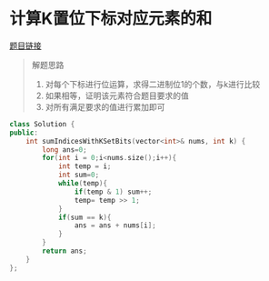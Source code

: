 # 计算K置位下标对应元素的和

[题目链接](https://leetcode.cn/problems/sum-of-values-at-indices-with-k-set-bits/)

>
>
>解题思路
>
>1. 对每个下标进行位运算，求得二进制位1的个数，与k进行比较
>2. 如果相等，证明该元素符合题目要求的值
>3. 对所有满足要求的值进行累加即可

```c++
class Solution {
public:
    int sumIndicesWithKSetBits(vector<int>& nums, int k) {
        long ans=0;
        for(int i = 0;i<nums.size();i++){
            int temp = i;
            int sum=0;
            while(temp){
                if(temp & 1) sum++;
                temp= temp >> 1;
            }
            if(sum == k){
                ans = ans + nums[i];
            }
        }
        return ans;
    }
};
```

